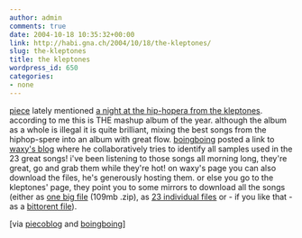 ```yaml
---
author: admin
comments: true
date: 2004-10-18 10:35:32+00:00
link: http://habi.gna.ch/2004/10/18/the-kleptones/
slug: the-kleptones
title: the kleptones
wordpress_id: 650
categories:
- none
---
```


[piece](https://pieceoplastic.com/index.php?p=1354) lately mentioned [a night at the hip-hopera from the kleptones](http://www.kleptones.com/pages/downloads_hiphopera.html). according to me this is THE mashup album of the year. although the album as a whole is illegal it is quite brilliant, mixing the best songs from the hiphop-spere into an album with great flow.
[boingboing](http://www.boingboing.net/2004/09/28/catalogue_of_the_kle.html) posted a link to [waxy's blog](http://www.waxy.org/archive/2004/09/23/kleptone.shtml) where he collaboratively tries to identify all samples used in the 23 great songs! i've been listening to those songs  all morning long, they're great, go and grab them while they're hot!
on waxy's page you can also download the files, he's generously hosting them. or else you go to the kleptones' page, they point you to some mirrors to download all the songs (either as [one big file](http://www.archive.org/http://shell.exo.com/~boogah/kleptones_-_anathh.zip) (109mb .zip), as [23 individual files](http://www.nathanntg.com/mirror/kleptones_opera/) or - if you like that - as a [bittorent file](http://www.kleptones.com/pages/The%20Kleptones%20-%20A%20Night%20At%20The%20Hip-Hopera.torrent)).

[via [piecoblog](https://pieceoplastic.com/index.php?p=1354) and [boingboing](http://www.boingboing.net/2004/09/28/catalogue_of_the_kle.html)]
